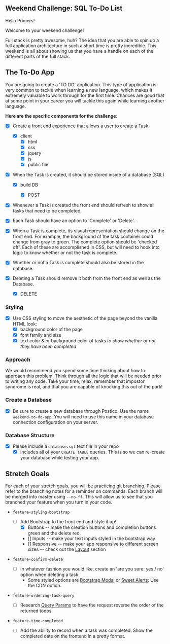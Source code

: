 ## Weekend Challenge: SQL To-Do List

Hello Primers!

Welcome to your weekend challenge!

Full stack is pretty awesome, huh? The idea that you are able to spin up a full application architecture in such a short time is pretty incredible. This weekend is all about showing us that you have a handle on each of the different parts of the full stack.

## The To-Do App

You are going to create a 'TO DO' application. This type of application is very common to tackle when learning a new language, which makes it extremely valuable to work through for the first time. Chances are good that at some point in your career you will tackle this again while learning another language.

**Here are the specific components for the challenge:**

- [x] Create a front end experience that allows a user to create a Task.
  - [x] client
    - [x] html
    - [x] css
    - [x] jquery
    - [x] js
    - [x] public file
- [x] When the Task is created, it should be stored inside of a database (SQL)

  - [x] build DB

    - [x] POST

- [x] Whenever a Task is created the front end should refresh to show all tasks that need to be completed.
- [x] Each Task should have an option to 'Complete' or 'Delete'.
- [x] When a Task is complete, its visual representation should change on the front end. For example, the background of the task container could change from gray to green. The complete option should be 'checked off'. Each of these are accomplished in CSS, but will need to hook into logic to know whether or not the task is complete.
- [x] Whether or not a Task is complete should also be stored in the database.
- [x] Deleting a Task should remove it both from the front end as well as the Database.
  - [x] DELETE

### Styling

- [x] Use CSS styling to move the aesthetic of the page beyond the vanilla HTML look:
  - [x] background color of the page
  - [x] font family and size
  - [x] text color & or background color of tasks _to show whether or not they have been completed_

### Approach

We would recommend you spend some time thinking about how to approach this problem. Think through all the logic that will be needed prior to writing any code. Take your time, relax, remember that impostor syndrome is real, and that you are capable of knocking this out of the park!

### Create a Database

- [x] Be sure to create a new database through Postico. Use the name `weekend-to-do-app`. You will need to use this name in your database connection configuration on your server.

### Database Structure

- [x] Please include a `database.sql` text file in your repo
  - [x] includes all of your `CREATE TABLE` queries. This is so we can re-create your database while testing your app.

## Stretch Goals

For each of your stretch goals, you will be practicing git branching. Please refer to the branching notes for a reminder on commands. Each branch will be merged into master using `--no-ff`. This will allow us to see that you branched your feature when you turn in your code.

- `feature-styling-bootstrap`

  - [ ] Add Bootstrap to the front end and style it up!
    - [x] Buttons -- make the creation buttons and completion buttons green and the delete red.
    - [] Inputs -- make your text inputs styled in the bootstrap way
    - [] Responsive -- make your app responsive to different screen sizes -- check out the [Layout](https://getbootstrap.com/docs/4.1/layout/overview/) section

- `feature-confirm-delete`

  - [ ] In whatever fashion you would like, create an 'are you sure: yes / no' option when deleting a task.
    - Some styled options are [Bootstrap Modal](https://getbootstrap.com/docs/4.0/components/modal/) or [Sweet Alerts](https://sweetalert.js.org/guides/): Use the CDN option.

- `feature-ordering-task-query`

  - [ ] Research [Query Params](https://expressjs.com/en/api.html#req.query) to have the request reverse the order of the returned todos.

- `feature-time-completed`

  - [ ] Add the ability to record when a task was completed. Show the completed date on the frontend in a pretty format.
